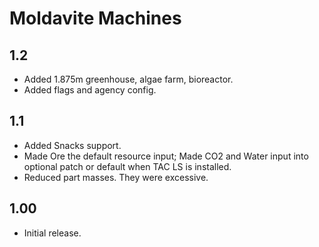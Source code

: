 # Moldavite Machines

## 1.2
* Added 1.875m greenhouse, algae farm, bioreactor.
* Added flags and agency config.

## 1.1
* Added Snacks support.
* Made Ore the default resource input; Made CO2 and Water input into optional patch or default when TAC LS is installed.
* Reduced part masses. They were excessive.

## 1.00
* Initial release.